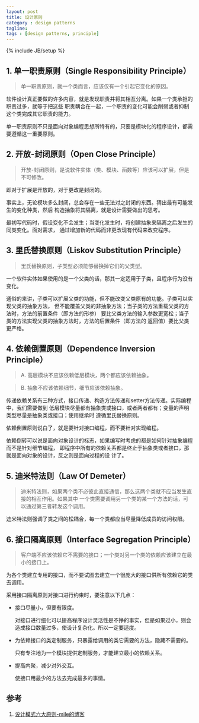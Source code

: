 ```yaml
---
layout: post
title: 设计原则
category : design patterns
tagline:
tags : [design patterns, principle]
---
```

{% include JB/setup %}

## 1. 单一职责原则（Single Responsibility Principle）

>单一职责原则，就一个类而言，应该仅有一个引起它变化的原因。

软件设计真正要做的许多内容，就是发现职责并将其相互分离。如果一个类承担的职责过多，就等于把这些
职责耦合在一起，一个职责的变化可能会削弱或者抑制这个类完成其它职责的能力。

单一职责原则不只是面向对象编程思想所特有的，只要是模块化的程序设计，都需要遵循这一重要原则。

## 2. 开放-封闭原则（Open Close Principle）

>开放-封闭原则，是说软件实体（类、模块、函数等）应该可以扩展，但是不可修改。

即对于扩展是开放的，对于更改是封闭的。

事实上，无论模块多么封闭，总会存在一些无法对之封闭的东西。猜出最有可能发生的变化种类，然后
构造抽象将其隔离，就是设计需要做出的思考。

最初写代码时，假设变化不会发生；当变化发生时，将创建抽象来隔离之后发生的同类变化。面对需求，
通过增加新的代码而非更改现有代码来改变程序。

## 3. 里氏替换原则（Liskov Substitution Principle）

>里氏替换原则，子类型必须能够替换掉它们的父类型。

一个软件实体如果使用的是一个父类的话，那其一定适用于子类，且程序行为没有变化。

通俗的来讲，子类可以扩展父类的功能，但不能改变父类原有的功能。子类可以实现父类的抽象方法，
但不能覆盖父类的非抽象方法；当子类的方法重载父类的方法时，方法的前置条件（即方法的形参）
要比父类方法的输入参数更宽松；当子类的方法实现父类的抽象方法时，方法的后置条件（即方法的
返回值）要比父类更严格。

## 4. 依赖倒置原则（Dependence Inversion Principle）

>A. 高层模块不应该依赖低层模块，两个都应该依赖抽象。

>B. 抽象不应该依赖细节，细节应该依赖抽象。

传递依赖关系有三种方式，接口传递、构造方法传递和setter方法传递。实际编程中，我们需要做到
低层模块尽量都有抽象类或接口，或者两者都有；变量的声明类型尽量是抽象类或接口；使用继承时
遵循里氏替换原则。

依赖倒置原则说白了，就是要针对接口编程，而不要针对实现编程。

依赖倒转可以说是面向对象设计的标志，如果编写时考虑的都是如何针对抽象编程而不是针对细节编程，
即程序中所有的依赖关系都是终止于抽象类或者接口，那就是面向对象的设计，反之则是面向过程的设
计了。

## 5. 迪米特法则（Law Of Demeter）

>迪米特法则，如果两个类不必彼此直接通信，那么这两个类就不应当发生直接的相互作用。如果其中
一个类需要调用另一个类的某一个方法的话，可以通过第三者转发这个调用。

迪米特法则强调了类之间的松耦合，每一个类都应当尽量降低成员的访问权限。

## 6. 接口隔离原则（Interface Segregation Principle）

>客户端不应该依赖它不需要的接口；一个类对另一个类的依赖应该建立在最小的接口上。

为各个类建立专用的接口，而不要试图去建立一个很庞大的接口供所有依赖它的类去调用。

采用接口隔离原则对接口进行约束时，要注意以下几点：

* 接口尽量小，但要有限度。

  对接口进行细化可以提高程序设计灵活性是不挣的事实，但是如果过小，则会造成接口数量过多，使设计复杂化。所以一定要适度。

* 为依赖接口的类定制服务，只暴露给调用的类它需要的方法，隐藏不需要的。

  只有专注地为一个模块提供定制服务，才能建立最小的依赖关系。

* 提高内聚，减少对外交互。

  使接口用最少的方法去完成最多的事情。

## 参考

1. [设计模式六大原则-mile的博客](http://www.cnblogs.com/lhws/archive/2012/03/10/2389189.html)
